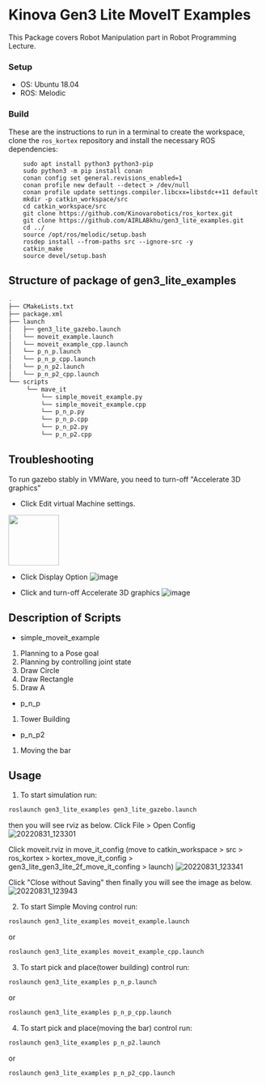 # Kinova Gen3 Lite MoveIT Examples

This Package covers Robot Manipulation part in Robot Programming Lecture.

### Setup

* OS: Ubuntu 18.04 
* ROS: Melodic


### Build

These are the instructions to run in a terminal to create the workspace, clone the `ros_kortex` repository and install the necessary ROS dependencies:

        sudo apt install python3 python3-pip
        sudo python3 -m pip install conan
        conan config set general.revisions_enabled=1
        conan profile new default --detect > /dev/null
        conan profile update settings.compiler.libcxx=libstdc++11 default
        mkdir -p catkin_workspace/src
        cd catkin_workspace/src
        git clone https://github.com/Kinovarobotics/ros_kortex.git
        git clone https://github.com/AIRLABkhu/gen3_lite_examples.git
        cd ../
        source /opt/ros/melodic/setup.bash
        rosdep install --from-paths src --ignore-src -y
        catkin_make
        source devel/setup.bash

## Structure of package of gen3_lite_examples
```sh
.
├── CMakeLists.txt
├── package.xml
├── launch
│   ├── gen3_lite_gazebo.launch
│   └── moveit_example.launch
│   └── moveit_example_cpp.launch
│   └── p_n_p.launch
│   └── p_n_p_cpp.launch
│   └── p_n_p2.launch
│   └── p_n_p2_cpp.launch
└── scripts
     └── mave_it
         └── simple_moveit_example.py
         └── simple_moveit_example.cpp
         └── p_n_p.py
         └── p_n_p.cpp
         └── p_n_p2.py
         └── p_n_p2.cpp
```

## Troubleshooting
To run gazebo stably in VMWare, you need to turn-off "Accelerate 3D graphics"
* Click Edit virtual Machine settings.
<img src=![image](https://user-images.githubusercontent.com/75155964/187588472-4dd6e743-fcb9-4fdc-9c15-f3c2278c4d46.png) width="100" height="100">


* Click Display Option
![image](https://user-images.githubusercontent.com/75155964/187588574-50c62ed8-5089-49a0-b157-86a39ca4182a.png)

* Click and turn-off Accelerate 3D graphics
![image](https://user-images.githubusercontent.com/75155964/187588616-3432ee37-0c8e-4522-bf6b-19ea46126a07.png)


## Description of Scripts 
* simple_moveit_example
1. Planning to a Pose goal
2. Planning by controlling joint state
3. Draw Circle
4. Draw Rectangle
5. Draw A 
* p_n_p
1. Tower Building
* p_n_p2
1. Moving the bar


## Usage

1. To start simulation run:
```sh
roslaunch gen3_lite_examples gen3_lite_gazebo.launch
```
then you will see rviz as below. 
Click File > Open Config
![20220831_123301](https://user-images.githubusercontent.com/75155964/187586935-f7c4f8ce-1ad4-45dc-be82-0c5d9887967d.png)


Click moveit.rviz in move_it_config (move to catkin_workspace > src > ros_kortex > kortex_move_it_config > gen3_lite_gen3_lite_2f_move_it_confing > launch)
![20220831_123341](https://user-images.githubusercontent.com/75155964/187586943-54bc83af-0b2a-4844-bd66-ccb62c9876bd.png)

Click "Close without Saving" then finally you will see the image as below.
![20220831_123943](https://user-images.githubusercontent.com/75155964/187587566-1d1892cf-9a00-42cb-be2b-e6910665e61e.png)


2. To start Simple Moving control run:
```sh
roslaunch gen3_lite_examples moveit_example.launch
```
or
```sh
roslaunch gen3_lite_examples moveit_example_cpp.launch
```

3. To start pick and place(tower building) control run:
```sh
roslaunch gen3_lite_examples p_n_p.launch
```
or
```sh
roslaunch gen3_lite_examples p_n_p_cpp.launch
```

4. To start pick and place(moving the bar) control run:
```sh
roslaunch gen3_lite_examples p_n_p2.launch
```
or
```sh
roslaunch gen3_lite_examples p_n_p2_cpp.launch
```
